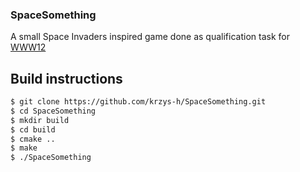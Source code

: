 ### SpaceSomething
A small Space Invaders inspired game done as qualification task for [WWW12](http://warsztatywww.pl/qualProblems/rozwoj-gry-tower-defense/)

## Build instructions
```sh
$ git clone https://github.com/krzys-h/SpaceSomething.git
$ cd SpaceSomething
$ mkdir build
$ cd build
$ cmake ..
$ make
$ ./SpaceSomething
```

